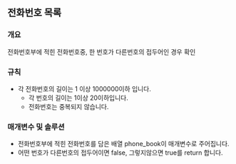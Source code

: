 전화번호 목록
-----
### 개요
전화번호부에 적힌 전화번호중, 한 번호가 다른번호의 접두어인 경우 확인
### 규칙
+ 각 전화번호의 길이는 1 이상 1000000이하 입니다.
    + 각 번호의 길이는 1이상 20이하입니다.
    + 전화번호는 중복되지 않습니다.
### 매개변수 및 솔루션
+ 전화번호부에 적힌 전화번호를 담은 배열 phone_book이 매개변수로 주어집니다.
+ 어떤 번호가 다른번호의 접두어이면 false, 그렇지않으면 true를 return 합니다.
